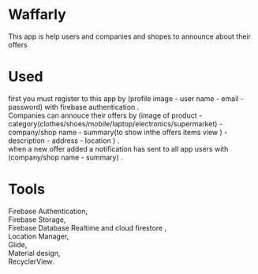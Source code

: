 # Waffarly
This app is help users and companies and shopes to announce about their offers
# Used
first you must register to this app by (profile image - user name - email - password) with firebase authentication .<br/>
Companies can annouce their offers by (image of product - category(clothes/shoes/mobile/laptop/electronics/supermarket) - company/shop name - summary(to show inthe offers items view ) - description - address - location ) .<br/>
when a new offer added a notification has sent to all app users with (company/shop name - summary) .

# Tools 
Firebase Authentication, <br/>
Firebase Storage, <br/>
Firebase Database Realtime and cloud firestore ,  <br/>
Location Manager, <br/>
Glide,<br/>
Material design,<br/>
RecyclerView.
